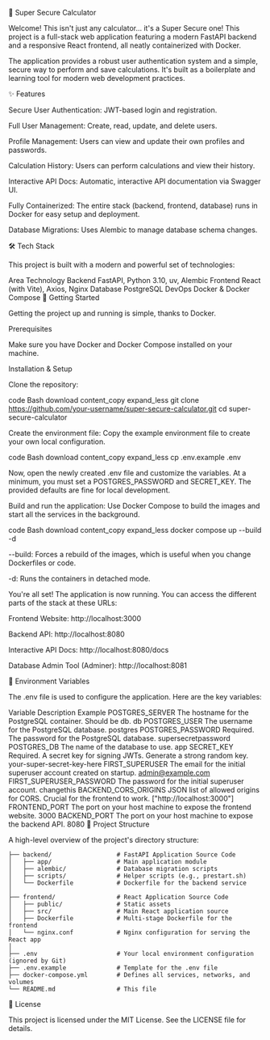 🧮 Super Secure Calculator

Welcome! This isn't just any calculator... it's a Super Secure one! This project is a full-stack web application featuring a modern FastAPI backend and a responsive React frontend, all neatly containerized with Docker.

The application provides a robust user authentication system and a simple, secure way to perform and save calculations. It's built as a boilerplate and learning tool for modern web development practices.

✨ Features

Secure User Authentication: JWT-based login and registration.

Full User Management: Create, read, update, and delete users.

Profile Management: Users can view and update their own profiles and passwords.

Calculation History: Users can perform calculations and view their history.

Interactive API Docs: Automatic, interactive API documentation via Swagger UI.

Fully Containerized: The entire stack (backend, frontend, database) runs in Docker for easy setup and deployment.

Database Migrations: Uses Alembic to manage database schema changes.

🛠️ Tech Stack

This project is built with a modern and powerful set of technologies:

Area	Technology
Backend	FastAPI, Python 3.10, uv, Alembic
Frontend	React (with Vite), Axios, Nginx
Database	PostgreSQL
DevOps	Docker & Docker Compose
🚀 Getting Started

Getting the project up and running is simple, thanks to Docker.

Prerequisites

Make sure you have Docker and Docker Compose installed on your machine.

Installation & Setup

Clone the repository:

code
Bash
download
content_copy
expand_less
git clone https://github.com/your-username/super-secure-calculator.git
cd super-secure-calculator

Create the environment file:
Copy the example environment file to create your own local configuration.

code
Bash
download
content_copy
expand_less
cp .env.example .env

Now, open the newly created .env file and customize the variables. At a minimum, you must set a POSTGRES_PASSWORD and SECRET_KEY. The provided defaults are fine for local development.

Build and run the application:
Use Docker Compose to build the images and start all the services in the background.

code
Bash
download
content_copy
expand_less
docker compose up --build -d

--build: Forces a rebuild of the images, which is useful when you change Dockerfiles or code.

-d: Runs the containers in detached mode.

You're all set!
The application is now running. You can access the different parts of the stack at these URLs:

Frontend Website: http://localhost:3000

Backend API: http://localhost:8080

Interactive API Docs: http://localhost:8080/docs

Database Admin Tool (Adminer): http://localhost:8081

🔧 Environment Variables

The .env file is used to configure the application. Here are the key variables:

Variable	Description	Example
POSTGRES_SERVER	The hostname for the PostgreSQL container. Should be db.	db
POSTGRES_USER	The username for the PostgreSQL database.	postgres
POSTGRES_PASSWORD	Required. The password for the PostgreSQL database.	supersecretpassword
POSTGRES_DB	The name of the database to use.	app
SECRET_KEY	Required. A secret key for signing JWTs. Generate a strong random key.	your-super-secret-key-here
FIRST_SUPERUSER	The email for the initial superuser account created on startup.	admin@example.com
FIRST_SUPERUSER_PASSWORD	The password for the initial superuser account.	changethis
BACKEND_CORS_ORIGINS	JSON list of allowed origins for CORS. Crucial for the frontend to work.	["http://localhost:3000"]
FRONTEND_PORT	The port on your host machine to expose the frontend website.	3000
BACKEND_PORT	The port on your host machine to expose the backend API.	8080
📂 Project Structure

A high-level overview of the project's directory structure:

```
├── backend/                  # FastAPI Application Source Code
│   ├── app/                  # Main application module
│   ├── alembic/              # Database migration scripts
│   ├── scripts/              # Helper scripts (e.g., prestart.sh)
│   └── Dockerfile            # Dockerfile for the backend service
│
├── frontend/                 # React Application Source Code
│   ├── public/               # Static assets
│   ├── src/                  # Main React application source
│   ├── Dockerfile            # Multi-stage Dockerfile for the frontend
│   └── nginx.conf            # Nginx configuration for serving the React app
│
├── .env                      # Your local environment configuration (ignored by Git)
├── .env.example              # Template for the .env file
├── docker-compose.yml        # Defines all services, networks, and volumes
└── README.md                 # This file
```
📜 License

This project is licensed under the MIT License. See the LICENSE file for details.
